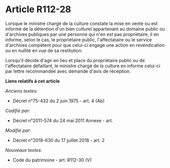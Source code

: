 # Article R112-28

Lorsque le ministre chargé de la culture constate la mise en vente ou est informé de la détention d'un bien culturel
appartenant au domaine public ou d'archives publiques par une personne qui n'en est pas propriétaire, il en informe, selon le
cas, le propriétaire public, l'affectataire ou le service d'archives compétent pour que celui-ci engage une action en
revendication ou en nullité en vue de sa restitution.

Lorsqu'il décide d'agir en lieu et place du propriétaire public ou de l'affectataire défaillant, le ministre chargé de la
culture en informe celui-ci par lettre recommandée avec demande d'avis de réception.

**Liens relatifs à cet article**

_Anciens textes_:

  - Décret n°75-432 du 2 juin 1975 - art. 4 (Ab)

_Codifié par_:

  - Décret n°2011-574 du 24 mai 2011 Annexe - art.

_Modifié par_:

  - Décret n°2018-630 du 17 juillet 2018 - art. 2

_Nouveaux textes_:

  - Code du patrimoine - art. R112-30 (V)
